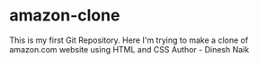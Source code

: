 # amazon-clone
This is my first Git Repository. Here I'm trying to make a clone of amazon.com website using HTML and CSS
Author - Dinesh Naik
